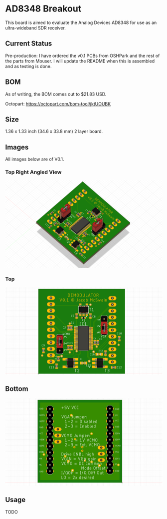 # AD8348 Breakout

This board is aimed to evaluate the Analog Devices AD8348 for use as an ultra-wideband SDR receiver.

## Current Status

Pre-production: I have ordered the v0.1 PCBs from OSHPark and the rest of the parts from Mouser. I will update the README when this is assembled and as testing is done.

## BOM

As of writing, the BOM comes out to $21.83 USD.

Octopart: https://octopart.com/bom-tool/jktUOUBK

## Size

1.36 x 1.33 inch (34.6 x 33.8 mm) 2 layer board.

## Images

All images below are of V0.1.

### Top Right Angled View

![V0.1 Top Right View](./images/demod-breakout%20v0.1-top-angle.png)

### Top

![V0.1 Top](./images/demod-breakout%20v0.1-top.png)

## Bottom

![V0.1 Bottom](./images/demod-breakout%20v0.1-bottom.png)

## Usage

TODO
